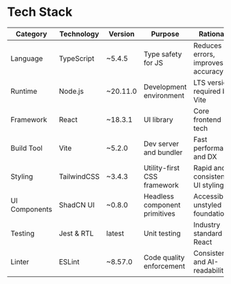 # Tech Stack

| Category      | Technology  | Version   | Purpose                       | Rationale                            |
| ------------- | ----------- | --------- | ----------------------------- | ------------------------------------ |
| Language      | TypeScript  | \~5.4.5   | Type safety for JS            | Reduces errors, improves AI accuracy |
| Runtime       | Node.js     | \~20.11.0 | Development environment       | LTS version required by Vite         |
| Framework     | React       | \~18.3.1  | UI library                    | Core frontend tech                   |
| Build Tool    | Vite        | \~5.2.0   | Dev server and bundler        | Fast performance and DX              |
| Styling       | TailwindCSS | \~3.4.3   | Utility-first CSS framework   | Rapid and consistent UI styling      |
| UI Components | ShadCN UI   | \~0.8.0   | Headless component primitives | Accessible, unstyled foundation      |
| Testing       | Jest & RTL  | latest    | Unit testing                  | Industry standard for React          |
| Linter        | ESLint      | \~8.57.0  | Code quality enforcement      | Consistency and AI-readability       |
